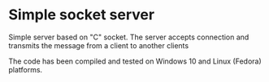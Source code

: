 # Simple socket server

Simple server based on "C" socket.
The server accepts connection and transmits the message from a client to another clients

The code has been compiled and tested on Windows 10 and Linux (Fedora) platforms.
